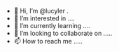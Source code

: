 - 👋 Hi, I’m @lucyler .
- 👀 I’m interested in ....
- 🌱 I’m currently learning ....
- 💞️ I’m looking to collaborate on .....
- 📫 How to reach me .....

<!---
lucyler/lucyler is a ✨ special ✨ repository because its `README.md` (this file) appears on your GitHub profile.
You can click the Preview link to take a look at your changes.
--->
